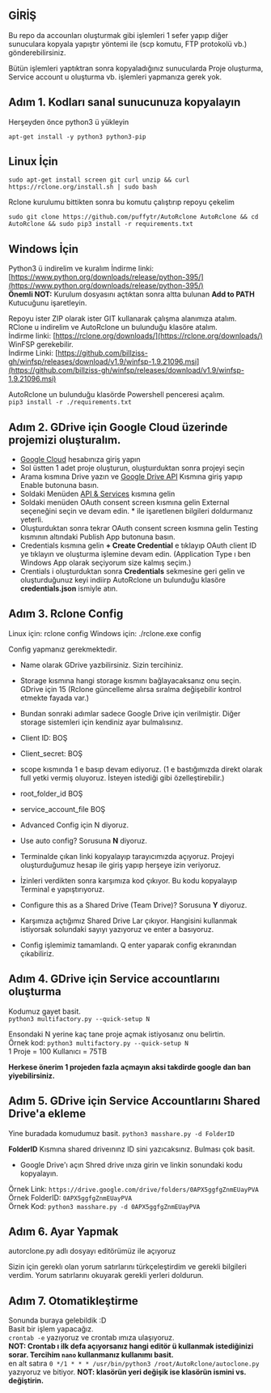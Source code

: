 GİRİŞ
---------------------------------

Bu repo da accounları oluşturmak gibi işlemleri 1 sefer yapıp diğer sunuculara kopyala yapıştır yöntemi ile (scp komutu, FTP protokolü vb.) gönderebilirsiniz.

Bütün işlemleri yaptıktran sonra kopyaladığınız sunucularda Proje oluşturma, Service account u oluşturma vb. işlemleri yapmanıza gerek yok.

Adım 1. Kodları sanal sunucunuza kopyalayın
---------------------------------
 Herşeyden önce python3 ü yükleyin
 ```
 apt-get install -y python3 python3-pip
 ```

**Linux İçin**
---------------------------------
 ```
 sudo apt-get install screen git curl unzip && curl https://rclone.org/install.sh | sudo bash
 ```
 Rclone kurulumu bittikten sonra bu komutu çalıştırıp repoyu çekelim
 ```
 sudo git clone https://github.com/puffytr/AutoRclone AutoRclone && cd AutoRclone && sudo pip3 install -r requirements.txt
 ```
**Windows İçin**
---------------------------------
 Python3 ü indirelim ve kuralım
 İndirme linki: [https://www.python.org/downloads/release/python-395/](https://www.python.org/downloads/release/python-395/)<br />
 **Önemli NOT:** Kurulum dosyasını açtıktan sonra altta bulunan **Add to PATH** Kutucuğunu işaretleyin.
 
 Repoyu ister ZIP olarak ister GIT kullanarak çalışma alanımıza atalım.<br />
 RClone u indirelim ve AutoRclone un bulunduğu klasöre atalım.<br />
 İndirme linki: [https://rclone.org/downloads/](https://rclone.org/downloads/)<br />
 WinFSP gerekebilir.<br />
 İndirme Linki: [https://github.com/billziss-gh/winfsp/releases/download/v1.9/winfsp-1.9.21096.msi](https://github.com/billziss-gh/winfsp/releases/download/v1.9/winfsp-1.9.21096.msi)<br />
 
 AutoRclone un bulunduğu klasörde Powershell penceresi açalım.<br />
 `pip3 install -r ./requirements.txt`

Adım 2. GDrive için Google Cloud üzerinde projemizi oluşturalım.
 ---------------------------------
 * [Google Cloud](https://console.cloud.google.com/) hesabınıza giriş yapın
 * Sol üstten 1 adet proje oluşturun, oluştuırduktan sonra projeyi seçin
 * Arama kısmına Drive yazın ve [Google Drive API](https://console.cloud.google.com/marketplace/product/google/drive.googleapis.com) Kısmına giriş yapıp Enable butonuna  basın.
 * Soldaki Menüden [API & Services](https://console.cloud.google.com/apis/dashboard) kısmına gelin
 * Soldaki menüden OAuth consent screen kısmına gelin External seçeneğini seçin ve devam edin. * ile işaretlenen bilgileri doldurmanız yeterli.
 * Oluşturduktan sonra tekrar OAuth consent screen kısmına gelin Testing kısmının altındaki Publish App butonuna basın.
 * Credentials kısmına gelin **+ Create Credential** e tıklayıp OAuth client ID ye tıklayın ve oluşturma işlemine devam edin. (Application Type ı ben Windows App olarak  seçiyorum size kalmış seçim.)
 * Crentials i oluşturduktan sonra **Credentials** sekmesine geri gelin ve oluşturduğunuz keyi indiirp AutoRclone un bulunduğu klasöre **credentials.json** ismiyle atın.

Adım 3. Rclone Config
 ---------------------------------
 
 Linux için: rclone config
 Windows için: ./rclone.exe config
 
 Config yapmanız gerekmektedir.
 
 * Name olarak GDrive yazbilirsiniz. Sizin tercihiniz.
 * Storage kısmına hangi storage kısmını bağlayacaksanız onu seçin. GDrive için 15 (Rclone güncelleme alırsa sıralma değişebilir kontrol etmekte fayada var.)
 
 
 * Bundan sonraki adımlar sadece Google Drive için verilmiştir. Diğer storage sistemleri için kendiniz ayar bulmalısınız.
 
 * Client ID: BOŞ
 * Client_secret: BOŞ
 * scope kısmında 1 e basıp devam ediyoruz. (1 e bastığımızda direkt olarak full yetki vermiş oluyoruz. İsteyen istediği gibi özelleştirebilir.)
 * root_folder_id BOŞ
 * service_account_file BOŞ
 * Advanced Config için N diyoruz.
 * Use auto config? Sorusuna **N** diyoruz.
 * Terminalde çıkan linki kopyalayıp tarayıcımızda açıyoruz. Projeyi oluşturduğumuz hesap ile giriş yapıp herşeye izin veriyoruz.
 * İzinleri verdikten sonra karşımıza kod çıkıyor. Bu kodu kopyalayıp Terminal e yapıştırıyoruz.
 * Configure this as a Shared Drive (Team Drive)? Sorusuna **Y** diyoruz.
 * Karşımıza açtığımız Shared Drive Lar çıkıyor. Hangisini kullanmak istiyorsak solundaki sayıyı yazıyoruz ve enter a basıyoruz.
 * Config işlemimiz tamamlandı. Q enter yaparak config ekranından çıkabiliriz.
 
 
Adım 4. GDrive için Service accountlarını oluşturma
---------------------------------
 
 Kodumuz gayet basit.<br />
 `python3 multifactory.py --quick-setup N`<br />
 
 Ensondaki N yerine kaç tane proje açmak istiyosanız onu belirtin.<br />
 Örnek kod:  `python3 multifactory.py --quick-setup N`<br />
 1 Proje = 100 Kullanıcı = 75TB<br />
 
 **Herkese önerim 1 projeden fazla açmayın aksi takdirde google dan ban yiyebilirsiniz.**

Adım 5. GDrive için Service Accountlarını Shared Drive'a ekleme
---------------------------------

 Yine buradada komudumuz basit.
 `python3 masshare.py -d FolderID`
 
 **FolderID** Kısmına shared driveınınz ID sini yazıcaksınız. Bulması çok basit.
 
 * Google Drive'ı açın Shred drive ınıza girin ve linkin sonundaki kodu kopyalayın.
 
 Örnek Link: `https://drive.google.com/drive/folders/0APX5ggfgZnmEUayPVA`<br />
 Örnek FolderID: `0APX5ggfgZnmEUayPVA`<br />
 Örnek Kod: `python3 masshare.py -d 0APX5ggfgZnmEUayPVA`<br />

Adım 6. Ayar Yapmak
---------------------------------
 autorclone.py adlı dosyayı editörümüz ile açıyoruz
 
 Sizin için gereklı olan yorum satırlarını türkçeleştirdim ve gerekli bilgileri verdim. Yorum satırlarını okuyarak gerekli yerleri doldurun.

Adım 7. Otomatikleştirme
---------------------------------

 Sonunda buraya gelebildik :D<br />
 Basit bir işlem yapacağız.<br />
 `crontab -e` yazıyoruz ve crontab ımıza ulaşıyoruz.<br />
 **NOT: Crontab ı ilk defa açıyorsanız hangi editör ü kullanmak istediğinizi sorar. Tercihim `nano` kullanmanız kullanımı basit.**<br />
 en alt satıra `0 */1 * * * /usr/bin/python3 /root/AutoRclone/autoclone.py` yazıyoruz ve bitiyor.
 **NOT: klasörün yeri değişik ise klasörün ismini vs. değiştirin.**
